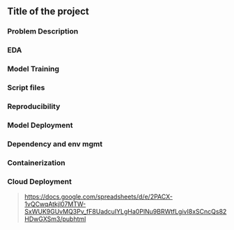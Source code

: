 ## Title of the project

### Problem Description
### EDA
### Model Training
### Script files
### Reproducibility
### Model Deployment
### Dependency and env mgmt
### Containerization
### Cloud Deployment

> https://docs.google.com/spreadsheets/d/e/2PACX-1vQCwqAtkjl07MTW-SxWUK9GUvMQ3Pv_fF8UadcuIYLgHa0PlNu9BRWtfLgivI8xSCncQs82HDwGXSm3/pubhtml